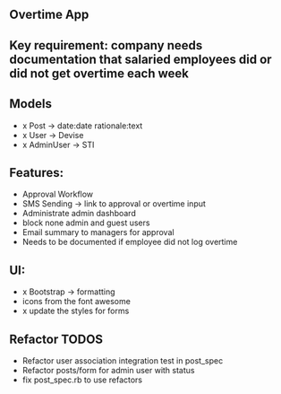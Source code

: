 ## Overtime App
## Key requirement: company needs documentation that salaried employees did or did not get overtime each week

## Models
- x Post -> date:date rationale:text
- x User -> Devise
- x AdminUser -> STI

## Features:
- Approval Workflow
- SMS Sending -> link to approval or overtime input
- Administrate admin dashboard
- block none admin and guest users
- Email summary to managers for approval
- Needs to be documented if employee did not log overtime

## UI:
- x Bootstrap -> formatting
- icons from the font awesome
- x update the styles for forms

## Refactor TODOS
- Refactor user association integration test in post_spec
- Refactor posts/form for admin user with status
- fix post_spec.rb to use refactors

